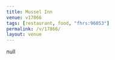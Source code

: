 ```yaml
---
title: Mussel Inn
venue: v17866
tags: [restaurant, food, "fhrs:96053"]
permalink: /v/17866/
layout: venue
---
```

null